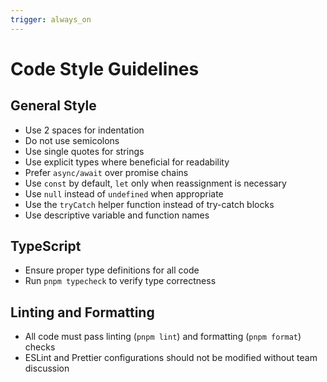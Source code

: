 ```yaml
---
trigger: always_on
---
```


# Code Style Guidelines

## General Style

- Use 2 spaces for indentation
- Do not use semicolons
- Use single quotes for strings
- Use explicit types where beneficial for readability
- Prefer `async/await` over promise chains
- Use `const` by default, `let` only when reassignment is necessary
- Use `null` instead of `undefined` when appropriate
- Use the `tryCatch` helper function instead of try-catch blocks
- Use descriptive variable and function names

## TypeScript

- Ensure proper type definitions for all code
- Run `pnpm typecheck` to verify type correctness

## Linting and Formatting

- All code must pass linting (`pnpm lint`) and formatting (`pnpm format`) checks
- ESLint and Prettier configurations should not be modified without team discussion
